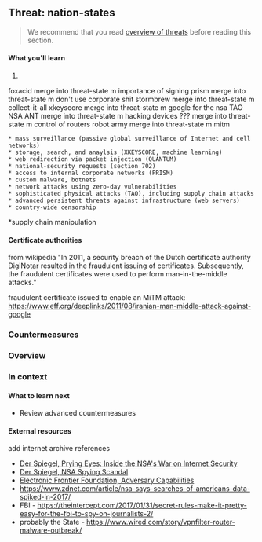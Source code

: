 ## Threat: nation-states

> We recommend that you read [overview of threats](threat-overview.md) before reading this section.

#### What you'll learn

1. 

foxacid	merge into threat-state	m			importance of signing
prism	merge into threat-state	m			don't use corporate shit
stormbrew	merge into threat-state	m			collect-it-all
xkeyscore	merge into threat-state	m			google for the nsa
TAO NSA ANT	merge into threat-state	m			hacking devices
???	merge into threat-state	m			control of routers
robot army	merge into threat-state	m			mitm

    * mass surveillance (passive global surveillance of Internet and cell networks)
    * storage, search, and anaylsis (XKEYSCORE, machine learning)
    * web redirection via packet injection (QUANTUM)
    * national-security requests (section 702)
    * access to internal corporate networks (PRISM)
    * custom malware, botnets
    * network attacks using zero-day vulnerabilities
    * sophisticated physical attacks (TAO), including supply chain attacks
    * advanced persistent threats against infrastructure (web servers)
    * country-wide censorship       

*supply chain manipulation


#### Certificate authorities

from wikipedia "In 2011, a security breach of the Dutch certificate authority DigiNotar resulted in the fraudulent issuing of certificates. Subsequently, the fraudulent certificates were used to perform man-in-the-middle attacks."

fraudulent certificate issued to enable an MiTM attack:
https://www.eff.org/deeplinks/2011/08/iranian-man-middle-attack-against-google


### Countermeasures

### Overview

### In context

#### What to learn next

* Review advanced countermeasures

#### External resources 

add internet archive references

* [Der Spiegel, Prying Eyes: Inside the NSA's War on Internet Security](http://www.spiegel.de/international/germany/inside-the-nsa-s-war-on-internet-security-a-1010361.html)
* [Der Spiegel, NSA Spying Scandal](http://www.spiegel.de/international/topic/nsa_spying_scandal/)
* [Electronic Frontier Foundation, Adversary Capabilities](https://sec.eff.org/blog?tag=adversary+capabilities)
* https://www.zdnet.com/article/nsa-says-searches-of-americans-data-spiked-in-2017/
* FBI - https://theintercept.com/2017/01/31/secret-rules-make-it-pretty-easy-for-the-fbi-to-spy-on-journalists-2/
* probably the State - https://www.wired.com/story/vpnfilter-router-malware-outbreak/
